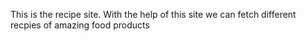 This is the recipe site. With the help of this site we can fetch different recpies of amazing food products
